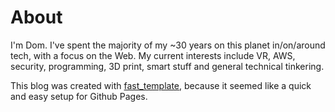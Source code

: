 # About

I'm Dom. I've spent the majority of my ~30 years on this planet in/on/around tech, with a focus on the Web. My current interests include VR, AWS, security, programming, 3D print, smart stuff and general technical tinkering.

This blog was created with [fast_template](https://www.fast.ai/2020/01/16/fast_template/), because it seemed like a quick and easy setup for Github Pages.

